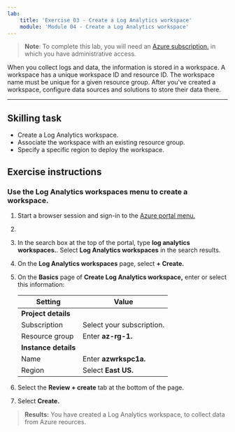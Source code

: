 ```yaml
---
lab:
    title: 'Exercise 03 - Create a Log Analytics workspace'
    module: 'Module 04 - Create a Log Analytics workspace'
---
```



>**Note**: To complete this lab, you will need an [Azure subscription.](https://azure.microsoft.com/en-us/free/?azure-portal=true) in which you have administrative access. 


When you collect logs and data, the information is stored in a workspace. A workspace has a unique workspace ID and resource ID. The workspace name must be unique for a given resource group. After you've created a workspace, configure data sources and solutions to store their data there. 

---

## Skilling task

- Create a Log Analytics workspace.
- Associate the workspace with an existing resource group.
- Specify a specific region to deploy the workspace.

## Exercise instructions 

### Use the Log Analytics workspaces menu to create a workspace.

1. Start a browser session and sign-in to the [Azure portal menu.](https://portal.azure.com/)
3.
4. In the search box at the top of the portal, type **log analytics workspaces.**. Select **Log Analytics workspaces** in the search results.

5. On the **Log Analytics workspaces** page, select **+ Create.**

6. On the **Basics** page of **Create Log Analytics workspace,** enter or select this information:
   
   |Setting|Value|
   |---|---|
   |**Project details**|
   |Subscription|Select your subscription.|
   |Resource group|Enter **az-rg-1.**|
   |**Instance details**|
   |Name|Enter **azwrkspc1a.**|
   |Region|Select **East US.**|

7. Select the **Review + create** tab at the bottom of the page.
  
8. Select **Create.**

> **Results:** You have created a Log Analytics workspace, to collect data from Azure reources.
